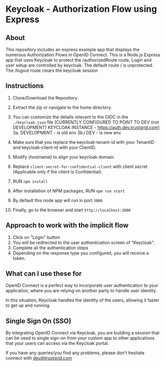 # Keycloak - Authorization Flow using Express

## About

This repository includes an express example app that displays the numerous Authorization Flows in OpenID Connect. This is a Node.js Express app that uses Keycloak to protect the /authorizedRoute route, Login and user setup are controlled by keycloak. The default route / is unprotected. The /logout route clears the keycloak session

## Instructions

1. Clone/Download the Repository.
2. Extract the zip or navigate to the home directory.
3. You can customize the details relevant to the OIDC in the ```./keycloak.json``` file [CURRENTLY CONFIGURED TO POINT TO DEV (not DEVELOPMENT) KEYCLOAK INSTANCE - https://auth.dev.trustgrid.com]
3a. DEVELOPMENT - is old env
3b.i DEV - is new env

4. Make sure that you replace the keycloak-tenant-id with your TenantID and keycloak-client-id with your ClientID.
5. Modify {hostname} to align your keycloak domain.
6. Replace `client-secret-for-confidential-client` with client secret (Applicable only if the client is Confidential).
7. RUN `npm install`
8. After installation of NPM packages, RUN `npm run start`
9. By default this node app will run in port `3000`
10. Finally, go to the browser and start `http://localhost:3000`

## Approach to work with the implicit flow

1. Click on "Login" button
2. You will be redirected to the user authentication screen of "Keycloak".
3. Complete all the authentication steps
4. Depending on the response type you configured, you will receive a token.

## What can I use these for

OpenID Connect is a perfect way to incorporate user authentication to your application, where you are relying on another party to handle user identity.

In this situation, Keycloak handles the identity of the users, allowing it faster to get up and running.

## Single Sign On (SSO)

By integrating OpenID Connect via Keycloak, you are building a session that can be used to single sign-on from your custom app to other applications that your users can access via the Keycloak portal.

If you have any queries/you find any problems, please don't hesitate connect with dev@trustgrid.com
